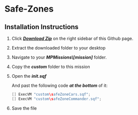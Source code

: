 Safe-Zones
==========

## Installation Instructions

1. Click ***[Download Zip](https://github.com/noxsicarius/Safe-Zones/archive/master.zip)*** on the right sidebar of this Github page.

1. Extract the downloaded folder to your desktop
1. Navigate to your ***MPMissions\\[mission]*** folder.
1. Copy the ***custom*** folder to this mission
1. Open the ***init.sqf***

	And past the following code ***at the bottom*** of it:
	
	~~~~java
	[] ExecVM "custom\safeZoneCars.sqf";
	[] ExecVM "custom\safeZoneCommander.sqf";
	~~~~

1. Save the file